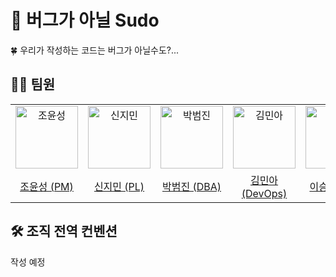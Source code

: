 # 🐞 버그가 아닐 Sudo
🍀 우리가 작성하는 코드는 버그가 아닐수도?...

## 🙌🏻 팀원
<table>
  <tbody>
    <tr>
      <td align="center">
        <a href="https://github.com/Yunsung-Jo"><img src="https://avatars.githubusercontent.com/u/135187534?v=4" width="100px;" alt="조윤성"/><br /></a>
      </td>
      <td align="center">
        <a href="https://github.com/Jimin730"><img src="https://avatars.githubusercontent.com/u/108002997?v=4" width="100px;" alt="신지민"/><br /></a>
      </td>
      <td align="center">
        <a href="https://github.com/karlislepark"><img src="https://avatars.githubusercontent.com/u/64067168?v=4" width="100px;" alt="박범진"/><br /></a>
      </td>
      <td align="center">
        <a href="https://github.com/Ogu1208"><img src="https://avatars.githubusercontent.com/u/76902448?v=4" width="100px;" alt="김민아"/><br /></a>
      </td>
      <td align="center">
        <a href="https://github.com/Friox"><img src="https://avatars.githubusercontent.com/u/10986386?v=4" width="100px;" alt="이승훈"/><br /></a>
      </td>
    </tr>
    <tr>
      <td align="center"><a href="https://github.com/Yunsung-Jo">조윤성 (PM)</a></td>
      <td align="center"><a href="https://github.com/Jimin730">신지민 (PL)</a></td>
      <td align="center"><a href="https://github.com/karlislepark">박범진 (DBA)</a></td>
      <td align="center"><a href="https://github.com/Ogu1208">김민아 (DevOps)</a></td>
      <td align="center"><a href="https://github.com/Friox">이승훈 (CM)</a></td>
    </tr>
  </tbody>
</table>

## 🛠️ 조직 전역 컨벤션
작성 예정
